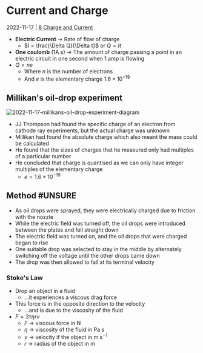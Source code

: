 # Current and Charge
2022-11-17 | [8 Charge and Current](8%20Charge%20and%20Current.md)

- **Electric Current** -> Rate of flow of charge
	- $I = \frac{\Delta Q}{\Delta t}$ or $Q = It$
- **One coulomb** ($1 \text{A s}$) -> The amount of charge passing a point in an electric circuit in one second when 1 amp is flowing
- $Q = ne$ 
	- Where $n$ is the number of electrons
	- And $e$ is the elementary charge $1.6 \times 10^{-19}$

## Millikan's oil-drop experiment
![2022-11-17-millikans-oil-drop-experiment-diagram](2022-11-17-millikans-oil-drop-experiment-diagram.jpeg)
- JJ Thompson had found the specific charge of an electron from cathode ray experiments, but the actual charge was unknown
- Millikan had found the absolute charge which also meant the mass could be calculated
- He found that the sizes of charges that he measured only had multiples of a particular number
- He concluded that charge is quantised as we can only have integer multiples of the elementary charge
	- $e = 1.6 \times 10^{-19}$

## Method #UNSURE
- As oil drops were sprayed, they were electrically charged due to friction with the nozzle
- While the electric field was turned off, the oil drops were introduced between the plates and fell straight down
- The electric field was turned on, and the oil drops that were charged began to rise
- One suitable drop was selected to stay in the middle by alternately switching off the voltage until the other drops came down
- The drop was then allowed to fall at its terminal velocity

### Stoke's Law
- Drop an object in a fluid
	- ...it experiences a viscous drag force
- This force is in the opposite direction to the velocity 
	- ...and is due to the viscosity of the fluid
- $F = 3 \tau \eta rv$
	- $F$ -> viscous force in $\text{N}$
	- $\eta$ -> viscosity of the fluid in $\text{Pa s}$
	- $v$ -> velocity if the object in $\text{m s}^{-1}$
	- $r$ -> radius of the object in $\text{m}$ 

